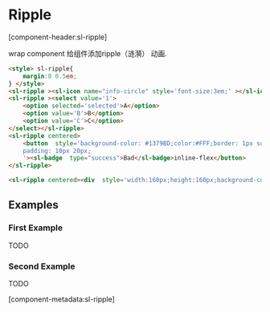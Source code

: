 # Ripple

[component-header:sl-ripple]

wrap component 给组件添加ripple（涟漪） 动画.

```html preview
<style> sl-ripple{
    margin:0 0.5em;
} </style>
<sl-ripple ><sl-icon name="info-circle" style='font-size:3em;' ></sl-icon></sl-ripple>
<sl-ripple ><select value='1'>
    <option selected='selected'>A</option>
    <option value='B'>B</option>
    <option value='C'>C</option>
</select></sl-ripple>
<sl-ripple centered>
    <button  style='background-color: #1379BD;color:#FFF;border: 1px solid #BAC4CC;
    padding: 10px 20px;
    '><sl-badge  type="success">Bad</sl-badge>inline-flex</button>
</sl-ripple>

<sl-ripple centered><div  style='width:160px;height:160px;background-color:#f9807a;color:#FFF;display:inline-flex;justify-content:center;align-items:center;' >border</div></sl-ripple>
```

## Examples

### First Example

TODO

### Second Example

TODO

[component-metadata:sl-ripple]
